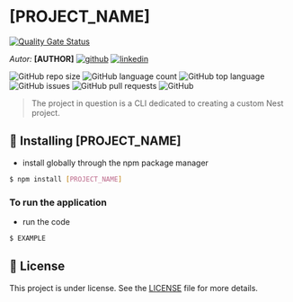 # [PROJECT_NAME]

[![Quality Gate Status](https://sonarcloud.io/api/project_badges/measure?project=[GITHUB_USER]_[GITHUB_REPOSITORY]&metric=alert_status)](https://sonarcloud.io/summary/new_code?id=[GITHUB_USER]_[GITHUB_REPOSITORY])

*Autor:*  **[AUTHOR]**
[![github](https://img.shields.io/badge/GitHub-100000?style=for-the-badge&logo=github&logoColor=white)](https://github.com/[GITHUB_USER]) [![linkedin](https://img.shields.io/badge/LinkedIn-0077B5?style=for-the-badge&logo=linkedin&logoColor=white)](https://www.linkedin.com/in/[LINKEDIN_USER]/)

![GitHub repo size](https://img.shields.io/github/repo-size/[GITHUB_USER]/[GITHUB_REPOSITORY]?style=for-the-badge)
![GitHub language count](https://img.shields.io/github/languages/count/[GITHUB_USER]/[GITHUB_REPOSITORY]?style=for-the-badge)
![GitHub top language](https://img.shields.io/github/languages/top/[GITHUB_USER]/[GITHUB_REPOSITORY]?style=for-the-badge)
![GitHub issues](https://img.shields.io/github/issues/[GITHUB_USER]/[GITHUB_REPOSITORY]?style=for-the-badge)
![GitHub pull requests](https://img.shields.io/github/issues-pr/[GITHUB_USER]/[GITHUB_REPOSITORY]?style=for-the-badge)
![GitHub](https://img.shields.io/github/license/[GITHUB_USER]/[GITHUB_REPOSITORY]?style=for-the-badge)

> The project in question is a CLI dedicated to creating a custom Nest project.

## 🚀 Installing [PROJECT_NAME]

- install globally through the npm package manager

```bash
$ npm install [PROJECT_NAME]
```

### To run the application

- run the code

```bash
$ EXAMPLE
```

## 📝 License

This project is under license. See the [LICENSE](LICENSE.md) file for more details.